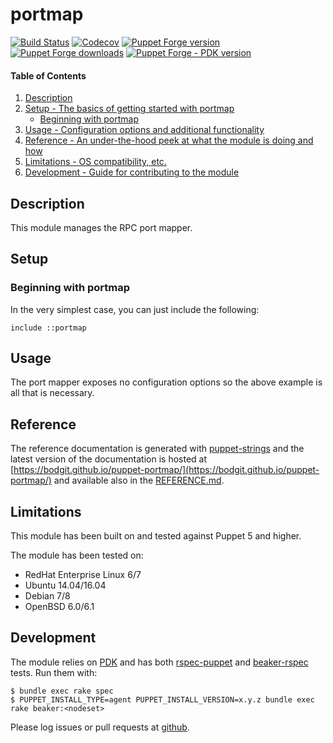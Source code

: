 # portmap

[![Build Status](https://travis-ci.org/bodgit/puppet-portmap.svg?branch=master)](https://travis-ci.org/bodgit/puppet-portmap)
[![Codecov](https://img.shields.io/codecov/c/github/bodgit/puppet-portmap)](https://codecov.io/gh/bodgit/puppet-portmap)
[![Puppet Forge version](http://img.shields.io/puppetforge/v/bodgit/portmap)](https://forge.puppetlabs.com/bodgit/portmap)
[![Puppet Forge downloads](https://img.shields.io/puppetforge/dt/bodgit/portmap)](https://forge.puppetlabs.com/bodgit/portmap)
[![Puppet Forge - PDK version](https://img.shields.io/puppetforge/pdk-version/bodgit/portmap)](https://forge.puppetlabs.com/bodgit/portmap)

#### Table of Contents

1. [Description](#description)
2. [Setup - The basics of getting started with portmap](#setup)
    * [Beginning with portmap](#beginning-with-portmap)
3. [Usage - Configuration options and additional functionality](#usage)
4. [Reference - An under-the-hood peek at what the module is doing and how](#reference)
5. [Limitations - OS compatibility, etc.](#limitations)
6. [Development - Guide for contributing to the module](#development)

## Description

This module manages the RPC port mapper.

## Setup

### Beginning with portmap

In the very simplest case, you can just include the following:

```puppet
include ::portmap
```

## Usage

The port mapper exposes no configuration options so the above example is all
that is necessary.

## Reference

The reference documentation is generated with
[puppet-strings](https://github.com/puppetlabs/puppet-strings) and the latest
version of the documentation is hosted at
[https://bodgit.github.io/puppet-portmap/](https://bodgit.github.io/puppet-portmap/)
and available also in the [REFERENCE.md](https://github.com/bodgit/puppet-portmap/blob/master/REFERENCE.md).

## Limitations

This module has been built on and tested against Puppet 5 and higher.

The module has been tested on:

* RedHat Enterprise Linux 6/7
* Ubuntu 14.04/16.04
* Debian 7/8
* OpenBSD 6.0/6.1

## Development

The module relies on [PDK](https://puppet.com/docs/pdk/1.x/pdk.html) and has
both [rspec-puppet](http://rspec-puppet.com) and
[beaker-rspec](https://github.com/puppetlabs/beaker-rspec) tests. Run them
with:

```
$ bundle exec rake spec
$ PUPPET_INSTALL_TYPE=agent PUPPET_INSTALL_VERSION=x.y.z bundle exec rake beaker:<nodeset>
```

Please log issues or pull requests at
[github](https://github.com/bodgit/puppet-portmap).
